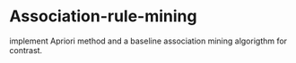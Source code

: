 # Association-rule-mining

implement Apriori method and a baseline association mining algorigthm for contrast.
